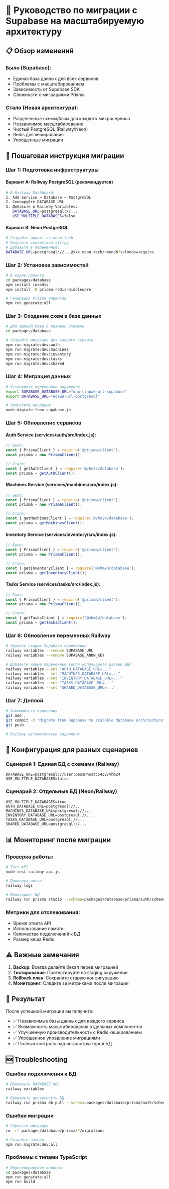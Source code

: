# 🔄 Руководство по миграции с Supabase на масштабируемую архитектуру

## 📋 Обзор изменений

### Было (Supabase):
- Единая база данных для всех сервисов
- Проблемы с масштабированием
- Зависимость от Supabase SDK
- Сложности с миграциями Prisma

### Стало (Новая архитектура):
- Разделенные схемы/базы для каждого микросервиса
- Независимое масштабирование
- Чистый PostgreSQL (Railway/Neon)
- Redis для кеширования
- Упрощенные миграции

## 🚀 Пошаговая инструкция миграции

### Шаг 1: Подготовка инфраструктуры

#### Вариант A: Railway PostgreSQL (рекомендуется)
```bash
# В Railway Dashboard:
1. Add Service → Database → PostgreSQL
2. Скопируйте DATABASE_URL
3. Добавьте в Railway Variables:
   DATABASE_URL=postgresql://...
   USE_MULTIPLE_DATABASES=false
```

#### Вариант B: Neon PostgreSQL
```bash
# Создайте проект на neon.tech
# Получите connection string
# Добавьте в переменные:
DATABASE_URL=postgresql://...@xxx.neon.tech/neondb?sslmode=require
```

### Шаг 2: Установка зависимостей

```bash
# В корне проекта
cd packages/database
npm install ioredis
npm install -D prisma-redis-middleware

# Генерация Prisma клиентов
npm run generate:all
```

### Шаг 3: Создание схем в базе данных

```bash
# Для единой базы с разными схемами
cd packages/database

# Создайте миграции для каждого сервиса
npm run migrate:dev:auth
npm run migrate:dev:machines
npm run migrate:dev:inventory
npm run migrate:dev:tasks
npm run migrate:dev:shared
```

### Шаг 4: Миграция данных

```bash
# Установите переменные окружения
export SUPABASE_DATABASE_URL="ваш-старый-url-supabase"
export DATABASE_URL="новый-url-postgresql"

# Запустите миграцию
node migrate-from-supabase.js
```

### Шаг 5: Обновление сервисов

#### Auth Service (services/auth/src/index.js):
```javascript
// Было:
const { PrismaClient } = require('@prisma/client');
const prisma = new PrismaClient();

// Стало:
const { getAuthClient } = require('@vhm24/database');
const prisma = getAuthClient();
```

#### Machines Service (services/machines/src/index.js):
```javascript
// Было:
const { PrismaClient } = require('@prisma/client');
const prisma = new PrismaClient();

// Стало:
const { getMachinesClient } = require('@vhm24/database');
const prisma = getMachinesClient();
```

#### Inventory Service (services/inventory/src/index.js):
```javascript
// Было:
const { PrismaClient } = require('@prisma/client');
const prisma = new PrismaClient();

// Стало:
const { getInventoryClient } = require('@vhm24/database');
const prisma = getInventoryClient();
```

#### Tasks Service (services/tasks/src/index.js):
```javascript
// Было:
const { PrismaClient } = require('@prisma/client');
const prisma = new PrismaClient();

// Стало:
const { getTasksClient } = require('@vhm24/database');
const prisma = getTasksClient();
```

### Шаг 6: Обновление переменных Railway

```bash
# Удалите старые Supabase переменные
railway variables --remove SUPABASE_URL
railway variables --remove SUPABASE_ANON_KEY

# Добавьте новые переменные (если используете разные БД)
railway variables --set "AUTH_DATABASE_URL=..."
railway variables --set "MACHINES_DATABASE_URL=..."
railway variables --set "INVENTORY_DATABASE_URL=..."
railway variables --set "TASKS_DATABASE_URL=..."
railway variables --set "SHARED_DATABASE_URL=..."
```

### Шаг 7: Деплой

```bash
# Закоммитьте изменения
git add .
git commit -m "Migrate from Supabase to scalable database architecture"
git push

# Railway автоматически задеплоит
```

## 🔧 Конфигурация для разных сценариев

### Сценарий 1: Единая БД с схемами (Railway)
```env
DATABASE_URL=postgresql://user:pass@host:5432/vhm24
USE_MULTIPLE_DATABASES=false
```

### Сценарий 2: Отдельные БД (Neon/Railway)
```env
USE_MULTIPLE_DATABASES=true
AUTH_DATABASE_URL=postgresql://...
MACHINES_DATABASE_URL=postgresql://...
INVENTORY_DATABASE_URL=postgresql://...
TASKS_DATABASE_URL=postgresql://...
SHARED_DATABASE_URL=postgresql://...
```

## 📊 Мониторинг после миграции

### Проверка работы:
```bash
# Тест API
node test-railway-api.js

# Проверка логов
railway logs

# Мониторинг БД
railway run prisma studio --schema=packages/database/prisma/auth/schema.prisma
```

### Метрики для отслеживания:
- Время ответа API
- Использование памяти
- Количество подключений к БД
- Размер кеша Redis

## ⚠️ Важные замечания

1. **Backup**: Всегда делайте бекап перед миграцией
2. **Тестирование**: Протестируйте на staging окружении
3. **Rollback план**: Сохраните старую конфигурацию
4. **Мониторинг**: Следите за метриками после миграции

## 🎯 Результат

После успешной миграции вы получите:
- ✅ Независимые базы данных для каждого сервиса
- ✅ Возможность масштабирования отдельных компонентов
- ✅ Улучшенную производительность с Redis кешированием
- ✅ Упрощенное управление миграциями
- ✅ Полный контроль над инфраструктурой БД

## 🆘 Troubleshooting

### Ошибка подключения к БД
```bash
# Проверьте DATABASE_URL
railway variables

# Проверьте доступность БД
railway run prisma db pull --schema=packages/database/prisma/auth/schema.prisma
```

### Ошибки миграции
```bash
# Сбросьте миграции
rm -rf packages/database/prisma/*/migrations

# Создайте заново
npm run migrate:dev:all
```

### Проблемы с типами TypeScript
```bash
# Перегенерируйте клиенты
cd packages/database
npm run generate:all
npm run build
